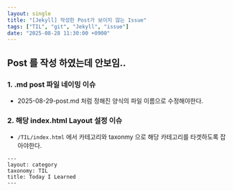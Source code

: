 ```yaml
---
layout: single
title: "[Jekyll] 작성한 Post가 보이지 않는 Issue"
tags: ["TIL", "git", "Jekyll", "issue"]
date: "2025-08-28 11:30:00 +0900"
---
```


## Post 를 작성 하였는데 안보임..
### 1. .md post 파일 네이밍 이슈
- 2025-08-29-post.md 처럼 정해진 양식의 파일 이름으로 수정해야한다.

### 2. 해당 index.html Layout 설정 이슈
- `/TIL/index.html` 에서 카테고리와 taxonmy 으로 해당 카테고리를 타겟하도록 잡아야한다.

```
---
layout: category
taxonomy: TIL
title: Today I Learned
---
```
